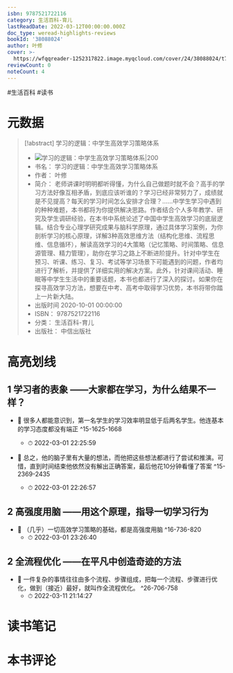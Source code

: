 ```yaml
---
isbn: 9787521722116
category: 生活百科-育儿
lastReadDate: 2022-03-12T00:00:00.000Z
doc_type: weread-highlights-reviews
bookId: '38088024'
author: 叶修
cover: >-
  https://wfqqreader-1252317822.image.myqcloud.com/cover/24/38088024/t7_38088024.jpg
reviewCount: 0
noteCount: 4
---
```

#生活百科 #读书
# 元数据
> [!abstract] 学习的逻辑：中学生高效学习策略体系
> - ![ 学习的逻辑：中学生高效学习策略体系|200](https://wfqqreader-1252317822.image.myqcloud.com/cover/24/38088024/t7_38088024.jpg)
> - 书名： 学习的逻辑：中学生高效学习策略体系
> - 作者： 叶修
> - 简介： 老师讲课时明明都听得懂，为什么自己做题时就不会？高手的学习方法好像互相矛盾，到底应该听谁的？学习已经非常努力了，成绩就是不见提高？每天的学习时间怎么安排才合理？……中学生学习中遇到的种种难题，本书都将为你提供解决思路。作者结合个人多年教学、研究及学生调研经验，在本书中系统论述了中国中学生高效学习的底层逻辑。结合专业心理学研究成果与脑科学原理，通过具体学习案例，为你剖析学习的核心原理，详解3种高效思维方法（结构化思维、流程思维、信息循环），解读高效学习的4大策略（记忆策略、时间策略、信息源管理、精力管理），助你在学习之路上不断进阶提升。针对中学生在预习、听课、练习、复习、考试等学习场景下可能遇到的问题，作者均进行了解析，并提供了详细实用的解决方案。此外，针对课间活动、睡眠等中学生生活中的重要话题，本书也都进行了深入的探讨。如果你在探寻高效学习方法，想要在中考、高考中取得学习优势，本书将带你踏上一片新大陆。
> - 出版时间 2020-10-01 00:00:00
> - ISBN： 9787521722116
> - 分类： 生活百科-育儿
> - 出版社： 中信出版社

# 高亮划线

## 1 学习者的表象 ——大家都在学习，为什么结果不一样？


- 📌 很多人都能意识到，第一名学生的学习效率明显低于后两名学生。他连基本的学习态度都没有端正 ^15-1625-1668
    - ⏱ 2022-03-01 22:25:59 

- 📌 总之，他的脑子里有大量的想法，而他把这些想法都进行了尝试和推演。可惜，直到时间结束他依然没有解出正确答案，最后他花10分钟看懂了答案 ^15-2369-2435
    - ⏱ 2022-03-01 22:26:57 
## 2 高强度用脑 ——用这个原理，指导一切学习行为


- 📌 （几乎）一切高效学习策略的基础，都是高强度用脑 ^16-736-820
    - ⏱ 2022-03-01 23:26:40 
## 2 全流程优化 ——在平凡中创造奇迹的方法


- 📌 一件复杂的事情往往由多个流程、步骤组成，把每一个流程、步骤进行优化，做到（接近）最好，就叫作全流程优化。 ^26-706-758
    - ⏱ 2022-03-11 21:14:27 
# 读书笔记

# 本书评论
